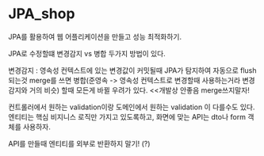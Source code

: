 # JPA_shop
JPA를 활용하여 웹 어플리케이션을 만들고 성능 최적화하기.

JPA로 수정할떄
변경감지 vs 병합 두가지 방법이 있다.

변경감지 : 영속성 컨텍스트에 있는 변경값이 커밋될때 JPA가 탐지하여 자동으로 flush 되는것
merge를 쓰면 병합(준영속 -> 영속성 컨텍스트로 변경할때 사용하는거라 변경감지와 거의 비슷) 할때 모든게 바뀔 우려가 있다. <<개발상 안좋음
merge쓰지말자!

컨트롤러에서 원하는 validation이랑 도메인에서 원하는 validation 이 다를수도 있다.
엔티티는 핵심 비지니스 로직만 가지고 있도록하고, 화면에 맞는 API는 dto나 form 객체를 사용하자.

API를 만들때 엔티티를 외부로 반환하지 말기! (?)
